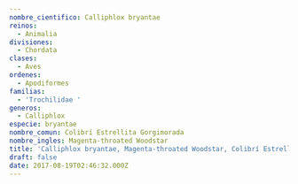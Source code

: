 ```yaml
---
nombre_cientifico: Calliphlox bryantae
reinos:
  - Animalia
divisiones:
  - Chordata
clases:
  - Aves
ordenes:
  - Apodiformes
familias:
  - 'Trochilidae '
generos:
  - Calliphlox
especie: bryantae
nombre_comun: Colibrí Estrellita Gorgimorada
nombre_ingles: Magenta-throated Woodstar
title: 'Calliphlox bryantae, Magenta-throated Woodstar, Colibrí Estrellita Gorgimorada'
draft: false
date: 2017-08-19T02:46:32.000Z
---
```


